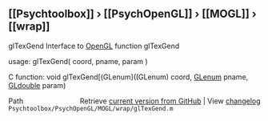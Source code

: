 ## [[Psychtoolbox]] &#8250; [[PsychOpenGL]] &#8250; [[MOGL]] &#8250; [[wrap]]

glTexGend  Interface to [OpenGL](OpenGL) function glTexGend  
  
usage:  glTexGend( coord, pname, param )  
  
C function:  void glTexGend[(GLenum]((GLenum) coord, [GLenum](GLenum) pname, [GLdouble](GLdouble) param)  




<div class="code_header" style="text-align:right;">
  <span style="float:left;">Path&nbsp;&nbsp;</span> <span class="counter">Retrieve <a href=
  "https://raw.github.com/Psychtoolbox-3/Psychtoolbox-3/beta/Psychtoolbox/PsychOpenGL/MOGL/wrap/glTexGend.m">current version from GitHub</a> | View <a href=
  "https://github.com/Psychtoolbox-3/Psychtoolbox-3/commits/beta/Psychtoolbox/PsychOpenGL/MOGL/wrap/glTexGend.m">changelog</a></span>
</div>
<div class="code">
  <code>Psychtoolbox/PsychOpenGL/MOGL/wrap/glTexGend.m</code>
</div>

